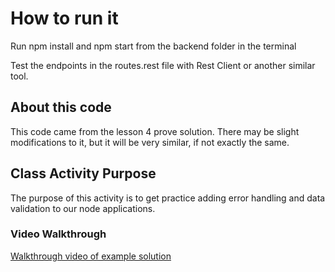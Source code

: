 # How to run it

Run npm install and npm start from the backend folder in the terminal

Test the endpoints in the routes.rest file with Rest Client or another similar tool.

## About this code

This code came from the lesson 4 prove solution. There may be slight modifications to it, but it will be very similar, if not exactly the same.

## Class Activity Purpose

The purpose of this activity is to get practice adding error handling and data validation to our node applications.

### Video Walkthrough

[Walkthrough video of example solution](https://www.youtube.com/watch?v=S0przpEKKGU)
